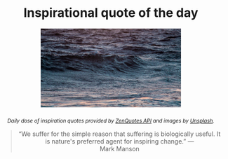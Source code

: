 
<div align="center">

# Inspirational quote of the day

<img src="./data/photo.jpeg" alt="Beautiful nature photo" width="320" height="180">

<sub><i>Daily dose of inspiration quotes provided by [ZenQuotes API](https://zenquotes.io/) and images by [Unsplash](https://unsplash.com/).</i></sub>


<blockquote>&ldquo;We suffer for the simple reason that suffering is biologically useful. It is nature's preferred agent for inspiring change.&rdquo; &mdash; <footer>Mark Manson</footer></blockquote>

</div>
